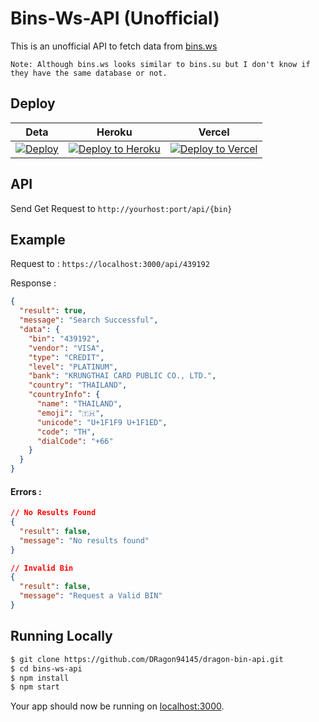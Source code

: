 # Bins-Ws-API (Unofficial)

This is an unofficial API to fetch data from [bins.ws](https://bins.ws)

```
Note: Although bins.ws looks similar to bins.su but I don't know if they have the same database or not.
```

## Deploy

| Deta | Heroku | Vercel |
|---|---|---|
| [![Deploy](https://button.deta.dev/1/svg)](https://go.deta.dev/deploy) | [![Deploy to Heroku](https://www.herokucdn.com/deploy/button.png)](https://heroku.com/deploy) | [![Deploy to Vercel](https://vercel.com/button)](https://vercel.com/import/project?template=https://github.com/DRagon94145/dragon-bin-api) |

## API

Send Get Request to `http://yourhost:port/api/{bin}`

## Example

Request to : `https://localhost:3000/api/439192`

Response : 

```json
{
  "result": true,
  "message": "Search Successful",
  "data": {
    "bin": "439192",
    "vendor": "VISA",
    "type": "CREDIT",
    "level": "PLATINUM",
    "bank": "KRUNGTHAI CARD PUBLIC CO., LTD.",
    "country": "THAILAND",
    "countryInfo": {
      "name": "THAILAND",
      "emoji": "🇹🇭",
      "unicode": "U+1F1F9 U+1F1ED",
      "code": "TH",
      "dialCode": "+66"
    }
  }
}
```

#### Errors :

```json
// No Results Found
{
  "result": false,
  "message": "No results found"
}

// Invalid Bin
{
  "result": false,
  "message": "Request a Valid BIN"
}
```


## Running Locally

```bash
$ git clone https://github.com/DRagon94145/dragon-bin-api.git
$ cd bins-ws-api
$ npm install 
$ npm start
```

Your app should now be running on [localhost:3000](http://localhost:3000/).

